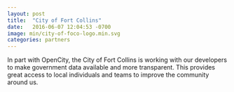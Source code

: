 ```yaml
---
layout: post
title:  "City of Fort Collins"
date:   2016-06-07 12:04:53 -0700
image: min/city-of-foco-logo.min.svg
categories: partners
---
```


In part with OpenCity, the City of Fort Collins is working with our developers to make government data available and more transparent. This provides great access to local individuals and teams to improve the community around us.
